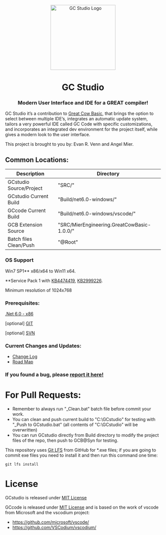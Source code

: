 <div id="GCstudio-logo" align="center">
    <br />
    <img src="./SRC/Logo/LogoSVG.svg" alt="GC Studio Logo" width="210"/>
    <h1>GC Studio</h1>
    <h3>Modern User Interface and IDE for a GREAT compiler!</h3>
</div>

GC Studio it’s a contribution to [Great Cow Basic](https://www.gcbasic.com), that brings the option to select between multiple IDE’s, integrates an automatic update system, tailors a very powerful IDE called GC Code with specific customizations, and incorporates an integrated dev environment for the project itself, while gives a modern look to the user interface.

This project is brought to you by: Evan R. Venn and Angel Mier.

## Common Locations:

| Description | Directory |
| --- | --- |
| GCstudio Source/Project | "SRC/" |
| GCstudio Current Build | "Build/net6.0-windows/" |
| GCcode Current Build | "Build/net6.0-windows/vscode/" |
| GCB Extension Source | "SRC/MierEngineering.GreatCowBasic-1.0.0/" |
| Batch files Clean/Push | "@Root" |


### OS Support
Win7 SP1**  x86/x64 to Win11 x64.

**Service Pack 1 with [KB4474419](https://www.catalog.update.microsoft.com/Search.aspx?q=KB4474419), [KB2999226](https://www.catalog.update.microsoft.com/Search.aspx?q=KB2999226).

Minimum resolution of 1024x768

### Prerequisites:
[.Net 6.0 - x86](https://dotnet.microsoft.com/en-us/download/dotnet/thank-you/runtime-desktop-6.0.2-windows-x86-installer)

[optional] [GIT](https://github.com/git-for-windows/git/releases/download/v2.35.1.windows.2/Git-2.35.1.2-64-bit.exe)

[optional] [SVN](https://osdn.net/projects/tortoisesvn/storage/1.14.1/Application/TortoiseSVN-1.14.1.29085-x64-svn-1.14.1.msi/)

### Current Changes and Updates:
- [Change Log](https://www.gcbasic.com/bugtracking/changelog_page.php)
- [Road Map](https://www.gcbasic.com/bugtracking/roadmap_page.php)

### If you found a bug, please [report it here!](https://www.gcbasic.com/bugtracking/bug_report_page.php)


# For Pull Requests:

* Remember to always run "_Clean.bat" batch file before commit your work.
* You can clean and push current build to "C:\GCstudio" for testing with "_Push to GCstudio.bat" (all contents of "C:\GCstudio" will be overwritten)
* You can run GCstudio directly from Build directory to modify the project files of the repo, then push to GCB@Syn for testing.

This repository uses [Git LFS](https://git-lfs.github.com/) from GitHub for *.exe files; if you are going to commit exe files you need to install it and then run this command one time:

    git lfs install


# License
GCstudio is released under [MIT License](https://github.com/GreatCowBASIC/GCstudio/blob/master/LICENSE)

GCcode is released under [MIT License](https://github.com/GreatCowBASIC/GCstudio/blob/master/LicenseGCcode/LICENSE) and is based on the work of vscode from Microsoft and the vscodium project:
- https://github.com/microsoft/vscode/
- https://github.com/VSCodium/vscodium/
